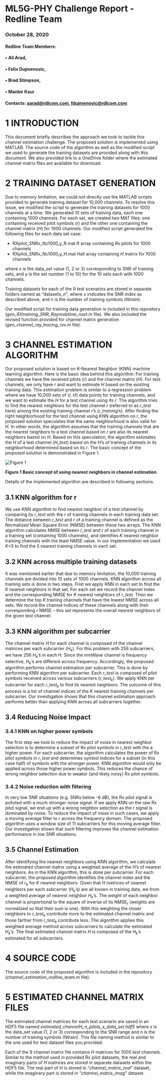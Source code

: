 # ML5G-PHY Challenge Report - Redline Team

### October 28, 2020

#### Redline Team Members:
#### • Ali Arad,                           
#### • Felix Dujmenovic,            
#### • Brad Stimpson,                   
#### • Manbir Kaur               

#### Contacts: aarad@rdlcom.com, fdujmenovic@rdlcom.com  


# 1	INTRODUCTION

This document briefly describes the approach we took to tackle this channel estimation challenge. The proposed solution is implemented using MATLAB. The source code of the algorithm as well as the modified script we used to generate the training datasets are provided along with this document. We also provided link to a OneDrive folder where the estimated channel matrix files are available for download.

# 2	TRAINING DATASET GENERATION

Due to memory limitation, we could not directly use the MATLAB scripts provided to generate training dataset for 10,000 channels. To resolve this issue, we modified the script to generate the training datasets for 1000 channels at a time. We generated 10 sets of training data, each one containing 1000 channels. For each set, we created two MAT files: one containing received pilot symbols (*r*) and the other one containing the channel matrix (*H*) for 1000 channels. Our modified script generated the following files for each data set case:

-	RXpilot_SNRx_Nc1000_y_R.mat	*R* array containing *Rx* pilots for 1000 channels
-	RXpilot_SNRx_Nc1000_y_H.mat	Hall array containing *H* matrix for 1000 channels

where *x* is the data_set value (1, 2 or 3) corresponding to SNR of training sets, and y is the set number (1 to 10) for the 10 sets each with 1000 channels.

Training datasets for each of the 9 test scenarios are stored in separate folders named as “dataset*x_n*”, where *x* indicates the SNR index as described above, and n is the number of training symbols (*Ntrain*).

Our modified script for training data generation is included in this repository (*gen_RXtraining_SNR_Raymobtime_nset.m* file). We also included the revised function provided for channel matrix generation (*gen_channel_ray_tracing_rev.m* file).

# 3	CHANNEL ESTIMATION ALGORITHM

Our proposed solution is based on K-Nearest Neighbor (KNN) machine learning algorithm. Here is the basic idea behind this algorithm: For training channels we have the received pilots (*r*) and the channel matrix (*H*). For test channels, we only have *r* and want to estimate *H* based on the existing training data. This estimation problem is similar to a regression problem where we have 10,000 sets of (*r, H*) data points for training channels, and we want to estimate the *H* for a test channel using its *r*. The algorithm tries to find the nearest neighbors for the test channel *r* (referred to as *r_test* here) among the existing training channel *r*’s (*r_training*’s). After finding the right neighborhood for the test channel using KNN algorithm on *r*, the proposed solution speculates that the same neighborhood is also valid for *H*. In other words, the algorithm assumes that the training channels that are the nearest neighbors to a test channel based on *r* are also its nearest neighbors based on *H*. Based on this speculation, the algorithm estimates the *H* of a test channel (*H_test*) based on the *H*’s of training channels in its neighborhood determined based on its *r*. The basic concept of the proposed solution is demonstrated in Figure 1.


![Figure 1](knn_example.png)

**Figure 1 Basic concept of using nearest neighbors in channel estimation**


Details of the implemented algorithm are described in following sections.

## 3.1	KNN algorithm for r
We use KNN algorithm to find nearest neighbor of a test channel by comparing its *r_test* with the *r* of training channels in each training data set. The distance between *r_test* and *r* of a training channel is defined as the Normalized Mean Square Error (NMSE) between these two arrays. The KNN algorithm calculates NMSE between *r_test* and *r* of each training channel in a training set (containing 1000 channels), and identifies *K* nearest neighbor training channels with the least NMSE value. In our implementation we used *K*=5 to find the 5 nearest training channels in each set. 

## 3.2	KNN across multiple training datasets
It was mentioned earlier that due to memory limitation, the 10,000 training channels are divided into 10 sets of 1000 channels. KNN algorithm across all training sets is done in two steps. Frist we apply KNN in each set to find the *K* nearest neighbors in that set. For each set we record the channel index and the corresponding NMSE for *K* nearest neighbors of *r_test*. Then we determine the top *K* training channels that have the lowest NMSE across all sets. We record the channel indices of these channels along with their corresponding *r* NMSE – this set represents the overall nearest neighbors of the given test channel.  


## 3.3	KNN algorithm per subcarrier
The channel matrix *H* for each channel is composed of the channel matrices per each subcarrier (*H<sub>k</sub>*). For this problem with 256 subcarriers, we have 256 *H<sub>k</sub>*’s in each H. Since the mmWave channel is frequency selective, *H<sub>k</sub>*’s are different across frequency. Accordingly, the proposed algorithm performs channel estimation per subcarrier. This is done by performing KNN algorithm per subcarrier. Each *r_test* is composed of pilot symbols received across various subcarriers (*r_test<sub>k</sub>*). We apply KNN per subcarrier for each *r_test<sub>k</sub>* to find its nearest neighbors. The outcome of this process is a list of channel indices of the *K* nearest training channels per subcarrier. Our investigation shows that this channel estimation approach performs better than applying KNN across all subcarriers together.

## 3.4	Reducing Noise Impact
### 3.4.1	KNN on higher power symbols

The first step we took to reduce the impact of noise in nearest neighbor selection is to determine a subset of Rx pilot symbols in *r_test* with the a higher power. For each subcarrier, the algorithm calculates the power of Rx pilot symbols in *r_test* and determines symbol indices for a subset (in this case half) of symbols with the stronger power. KNN algorithm would only be applied across those higher power symbols. This reduces the chance of wrong neighbor selection due to weaker (and likely noisy) Rx pilot symbols.

### 3.4.2	Noise reduction with filtering

In very low SNR situations (e.g. SNRs below -6 dB), the Rx pilot signal is polluted with a much stronger noise signal. If we apply KNN on the raw Rx pilot signal, we end up with a wrong neighbor selection as the *r* signal is dominated by noise. To reduce the impact of noise in such cases, we apply a moving average filter to *r* across the frequency domain. The proposed algorithm uses a window size of 11 subcarriers for this moving average filter. Our investigation shows that such filtering improves the channel estimation performance in low SNR situations.

## 3.5	Channel Estimation

After identifying the nearest neighbors using KNN algorithm, we calculate the estimated channel matrix using a weighted average of the H’s of nearest neighbors. As in the KNN algorithm, this is done per subcarrier. For each subcarrier, the proposed algorithm identifies the channel index and the NMSE of *r<sub>k</sub>* for *K* nearest neighbors. Given that *H* matrices of nearest neighbors per each subcarrier (*H<sub>k</sub>*’s) are all known in training data, we from a weighted average of nearest neighbor *H<sub>k</sub>*’s. The weight of each neighbor channel is proportional to the square of inverse of its NMSE<sub>r</sub> (weights are normalized so that their sum is one). With this weighting the closer neighbors to *r_test<sub>k</sub>* contribute more to the estimated channel matrix and those farther from *r_test<sub>k</sub>* contribute less. The algorithm applies this weighted average method across subcarriers to calculate the estimated *H<sub>k</sub>*’s. The final estimated channel matrix *H* is composed of the *H<sub>k</sub>*’s estimated for all subcarriers.


# 4	SOURCE CODE

The source code of the proposed algorithm is included in the repository (*channel_estimation_redline_team.m* file).

# 5	ESTIMATED CHANNEL MATRIX FILES

The estimated channel matrices for each test scenario are saved in an HDF5 file named *estimated_channelH_n_pilots_x_data_set.hdf5* where *x* is the data_set value (1, 2 or 3) corresponding to the SNR range and n is the number of training symbols (Ntrain). This file naming method is similar to the one used for test dataset files you provided.

Each of the 9 channel matrix file contains *H* matrices for 1000 test channels. Similar to the method used in provided Rx pilot datasets, the real and imaginary parts of *H* matrices are stored in separate datasets within the HDF5 file. The real part of H is stored in “*channel_matrix_real*” dataset, while the imaginary part is stored in “*channel_matrix_imag*” dataset.


